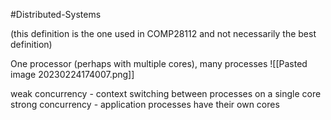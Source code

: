 #Distributed-Systems 

(this definition is the one used in COMP28112 and not necessarily the best definition)

One processor (perhaps with multiple cores), many processes
![[Pasted image 20230224174007.png]]

weak concurrency - context switching between processes on a single core
strong concurrency - application processes have their own cores